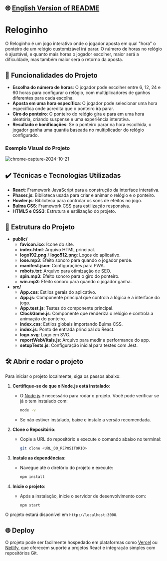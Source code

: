 ## 🌐 [English Version of README](README_EN.md)

# Reloginho

O Reloginho é um jogo interativo onde o jogador aposta em qual "hora" o ponteiro de um relógio customizável irá parar. O número de horas no relógio é ajustável, e quanto mais horas o jogador escolher, maior será a dificuldade, mas também maior será o retorno da aposta.

## 🔨 Funcionalidades do Projeto

- **Escolha do número de horas**: O jogador pode escolher entre 6, 12, 24 e 60 horas para configurar o relógio, com multiplicadores de ganhos diferentes para cada escolha.
- **Aposta em uma hora específica**: O jogador pode selecionar uma hora específica onde acredita que o ponteiro irá parar.
- **Giro do ponteiro**: O ponteiro do relógio gira e para em uma hora aleatória, criando suspense e uma experiência interativa.
- **Resultado e bonificações**: Se o ponteiro parar na hora escolhida, o jogador ganha uma quantia baseada no multiplicador do relógio configurado.

### Exemplo Visual do Projeto

![chrome-capture-2024-10-21](https://github.com/user-attachments/assets/7fa18891-2c73-4070-a0cc-0a7a7917984d)

## ✔️ Técnicas e Tecnologias Utilizadas

- **React**: Framework JavaScript para a construção da interface interativa.
- **Phaser.js**: Biblioteca usada para criar e animar o relógio e o ponteiro.
- **Howler.js**: Biblioteca para controlar os sons de efeitos no jogo.
- **Bulma CSS**: Framework CSS para estilização responsiva.
- **HTML5 e CSS3**: Estrutura e estilização do projeto.

## 📁 Estrutura do Projeto

- **public/**
    - **favicon.ico**: Ícone do site.
    - **index.html**: Arquivo HTML principal.
    - **logo192.png** / **logo512.png**: Logos do aplicativo.
    - **lose.mp3**: Efeito sonoro para quando o jogador perde.
    - **manifest.json**: Configurações para PWA.
    - **robots.txt**: Arquivo para otimização de SEO.
    - **spin.mp3**: Efeito sonoro para o giro do ponteiro.
    - **win.mp3**: Efeito sonoro para quando o jogador ganha.
- **src/**
    - **App.css**: Estilos gerais do aplicativo.
    - **App.js**: Componente principal que controla a lógica e a interface do jogo.
    - **App.test.js**: Testes do componente principal.
    - **ClockGame.js**: Componente que renderiza o relógio e controla a animação do ponteiro.
    - **index.css**: Estilos globais importando Bulma CSS.
    - **index.js**: Ponto de entrada principal do React.
    - **logo.svg**: Logo em SVG.
    - **reportWebVitals.js**: Arquivo para medir a performance do app.
    - **setupTests.js**: Configuração inicial para testes com Jest.

## 🛠️ Abrir e rodar o projeto

Para iniciar o projeto localmente, siga os passos abaixo:

1. **Certifique-se de que o Node.js está instalado**:
    - O [Node.js](https://nodejs.org/) é necessário para rodar o projeto. Você pode verificar se já o tem instalado com:
      ```bash
      node -v
      ```
    - Se não estiver instalado, baixe e instale a versão recomendada.

2. **Clone o Repositório**:
    - Copie a URL do repositório e execute o comando abaixo no terminal:
      ```bash
      git clone <URL_DO_REPOSITORIO>
      ```

3. **Instale as dependências**:
    - Navegue até o diretório do projeto e execute:
      ```bash
      npm install
      ```

4. **Inicie o projeto**:
    - Após a instalação, inicie o servidor de desenvolvimento com:
      ```bash
      npm start
      ```

O projeto estará disponível em `http://localhost:3000`.

## 🌐 Deploy

O projeto pode ser facilmente hospedado em plataformas como [Vercel](https://vercel.com/) ou [Netlify](https://www.netlify.com/), que oferecem suporte a projetos React e integração simples com repositórios Git.
